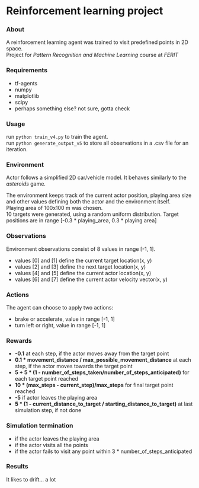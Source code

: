 # Reinforcement learning project

### About
A reinforcement learning agent was trained to visit predefined points in 2D space.  
Project for *Pattern Recognition and Machine Learning* course at *FERIT*

### Requirements
* tf-agents
* numpy
* matplotlib
* scipy
* perhaps something else? not sure, gotta check

### Usage
run `python train_v4.py` to train the agent.  
run `python generate_output_v5` to store all observations in a .csv file for an iteration.

### Environment
Actor follows a simplified 2D car/vehicle model. It behaves similarly to the *asteroids* game.  

The environment keeps track of the current actor position, playing area size and other values defining both the actor and the environment itself.  
Playing area of 100x100 m was chosen.  
10 targets were generated, using a random uniform distribution. Target positions are in range [-0.3 \* playing_area, 0.3 \* playing area]

### Observations
Environment observations consist of 8 values in range [-1, 1]. 
* values [0] and [1] define the current target location(x, y)
* values [2] and [3] define the next target location(x, y)
* values [4] and [5] define the current actor location(x, y)
* values [6] and [7] define the current actor velocity vector(x, y)

### Actions
The agent can choose to apply two actions:
* brake or accelerate, value in range [-1, 1]
* turn left or right, value in range [-1, 1]

### Rewards
* __-0.1__ at each step, if the actor moves away from the target point
* __0.1 * movement_distance / max_possible_movement_distance__ at each step, if the actor moves towards the target point
* __5 + 5 * (1 - number_of_steps_taken/number_of_steps_anticipated)__ for each target point reached
* __10 * (max_steps - current_step)/max_steps__ for final target point reached
* __-5__ if actor leaves the playing area
* __5 * (1 - current_distance_to_target / starting_distance_to_target)__ at last simulation step, if not done

### Simulation termination
* if the actor leaves the playing area
* if the actor visits all the points
* if the actor fails to visit any point within 3 * number_of_steps_anticipated

### Results
It likes to drift... a lot